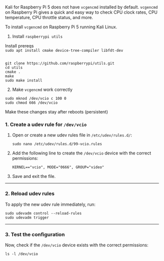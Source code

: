 

Kali for Raspberry Pi 5 does not have `vcgencmd` installed by default.   `vcgencmd` on Raspberry Pi gives a quick and easy way to check CPU clock rates, CPU temperature, CPU throttle status, and more.

To install `vcgencmd` on Raspberry Pi 5 running Kali Linux.


1. Install `raspberrypi utils`

Install prereqs  
`sudo apt install cmake device-tree-compiler libfdt-dev`  

```

git clone https://github.com/raspberrypi/utils.git
cd utils
cmake .
make
sudo make install
```


2. Make `vcgencmd` work correctly  

```
sudo mknod /dev/vcio c 100 0
sudo chmod 666 /dev/vcio
```

Make these changes stay after reboots (persistent)  

### 1. Create a udev rule for `/dev/vcio`

1. Open or create a new udev rules file in `/etc/udev/rules.d/`:

    `sudo nano /etc/udev/rules.d/99-vcio.rules`

2. Add the following line to create the `/dev/vcio` device with the correct permissions:

    `KERNEL=="vcio", MODE="0666", GROUP="video"`

1. Save and exit the file.
 

---

### 2. Reload udev rules

To apply the new udev rule immediately, run:

`sudo udevadm control --reload-rules`   
`sudo udevadm trigger`

---

### 3. Test the configuration

Now, check if the `/dev/vcio` device exists with the correct permissions:

`ls -l /dev/vcio`

